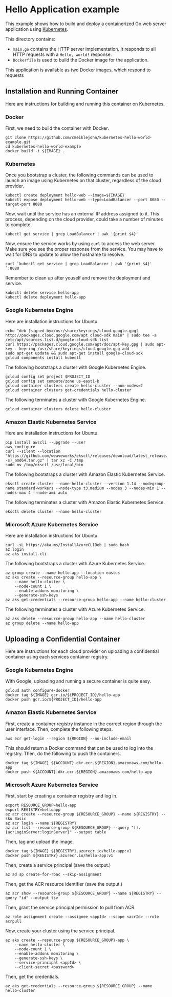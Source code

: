 # Hello Application example

This example shows how to build and deploy a containerized Go web server
application using [Kubernetes](https://kubernetes.io).

This directory contains:

- `main.go` contains the HTTP server implementation. It responds to all HTTP
  requests with a  `Hello, world!` response.
- `Dockerfile` is used to build the Docker image for the application.

This application is available as two Docker images, which respond to requests

## Installation and Running Container

Here are instructions for building and running this container on Kubernetes.

### Docker

First, we need to build the container with Docker.

```
git clone https://github.com/cmeiklejohn/kubernetes-hello-world-example.git
cd kubernetes-hello-world-example
docker build -t ${IMAGE} . 
```

### Kubernetes

Once you bootstrap a cluster, the following commands can be used to launch an image using Kubernetes on that cluster, regardless of the cloud provider.

```
kubectl create deployment hello-web --image=${IMAGE}
kubectl expose deployment hello-web --type=LoadBalancer --port 8080 --target-port 8080
```

Now, wait until the service has an external IP address assigned to it.  This process, depending on the cloud provider, could take a number of minutes to complete.

```
kubectl get service | grep LoadBalancer | awk '{print $4}' 
```

Now, ensure the service works by using `curl` to access the web server.  Make sure you see the proper response from the service.  You may have to wait for DNS to update to allow the hostname to resolve.

```
curl `kubectl get service | grep LoadBalancer | awk '{print $4}' `:8080
```

Remember to clean up after youself and remove the deployment and service.

```
kubectl delete service hello-app
kubectl delete deployment hello-app
```

### Google Kubernetes Engine

Here are installation instructions for Ubuntu.

```
echo "deb [signed-by=/usr/share/keyrings/cloud.google.gpg] http://packages.cloud.google.com/apt cloud-sdk main" | sudo tee -a /etc/apt/sources.list.d/google-cloud-sdk.list
curl https://packages.cloud.google.com/apt/doc/apt-key.gpg | sudo apt-key --keyring /usr/share/keyrings/cloud.google.gpg add -
sudo apt-get update && sudo apt-get install google-cloud-sdk
gcloud components install kubectl
```

The following bootstraps a cluster with Google Kubernetes Engine.

```
gcloud config set project $PROJECT_ID
gcloud config set compute/zone us-east1-b
gcloud container clusters create hello-cluster --num-nodes=2
gcloud container clusters get-credentials hello-cluster
```

The following terminates a cluster with Google Kubernetes Engine.

```
gcloud container clusters delete hello-cluster
```

### Amazon Elastic Kubernetes Service

Here are installation instructions for Ubuntu.

```
pip install awscli --upgrade --user
aws configure
curl --silent --location "https://github.com/weaveworks/eksctl/releases/download/latest_release/eksctl_$(uname -s)_amd64.tar.gz" | tar xz -C /tmp
sudo mv /tmp/eksctl /usr/local/bin
```

The following bootstraps a cluster with Amazon Elastic Kubernetes Service.

```
eksctl create cluster --name hello-cluster --version 1.14 --nodegroup-name standard-workers --node-type t3.medium --nodes 3 --nodes-min 1 --nodes-max 4 --node-ami auto
```

The following terminates a cluster with Amazon Elastic Kubernetes Service.

```
eksctl delete cluster --name hello-cluster
```

### Microsoft Azure Kubernetes Service

Here are installation instructions for Ubuntu.

```
curl -sL https://aka.ms/InstallAzureCLIDeb | sudo bash
az login
az aks install-cli
```

The following bootstraps a cluster with Azure Kubernetes Service.

```
az group create --name hello-app --location eastus
az aks create --resource-group hello-app \
    --name hello-cluster \
    --node-count 1 \
    --enable-addons monitoring \
    --generate-ssh-keys
az aks get-credentials --resource-group hello-app --name hello-cluster
```

The following terminates a cluster with Azure Kubernetes Service.

```
az aks delete --resource-group hello-app --name hello-cluster
az group delete --name hello-app
```

## Uploading a Confidential Container

Here are instructions for each cloud provider on uploading a confidential container using each services container registry.

### Google Kubernetes Engine

With Google, uploading and running a secure container is quite easy.

```
gcloud auth configure-docker
docker tag ${IMAGE} gcr.io/${PROJECT_ID}/hello-app
docker push gcr.io/${PROJECT_ID}/hello-app
```

### Amazon Elastic Kubernetes Service

First, create a container registry instance in the correct region through the user interface.  Then, complete the following steps.

```
aws ecr get-login --region ${REGION} --no-include-email
```

This should return a Docker command that can be used to log into the registry.  Then, do the following to push the containers.

```
docker tag ${IMAGE} ${ACCOUNT}.dkr.ecr.${REGION}.amazonaws.com/hello-app
docker push ${ACCOUNT}.dkr.ecr.${REGION}.amazonaws.com/hello-app
```

### Microsoft Azure Kubernetes Service

First, start by creating a container registry and log in.

```
export RESOURCE_GROUP=hello-app
export REGISTRY=helloapp
az acr create --resource-group ${RESOURCE_GROUP} --name ${REGISTRY} --sku Basic
az acr login --name ${REGISTRY}
az acr list --resource-group ${RESOURCE_GROUP} --query "[].{acrLoginServer:loginServer}" --output table
```

Then, tag and upload the image.

```
docker tag ${IMAGE} ${REGISTRY}.azurecr.io/hello-app:v1
docker push ${REGISTRY}.azurecr.io/hello-app:v1
```

Then, create a service principal (save the output.)

```
az ad sp create-for-rbac --skip-assignment
```

Then, get the ACR resource identifier (save the output.)

```
az acr show --resource-group ${RESOURCE_GROUP} --name ${REGISTRY} --query "id" --output tsv
```

Then, grant the service principal permission to pull from ACR.

```
az role assignment create --assignee <appId> --scope <acrId> --role acrpull
```

Now, create your cluster using the service principal.

```
az aks create --resource-group ${RESOURCE_GROUP}-app \
    --name hello-cluster \
    --node-count 1 \
    --enable-addons monitoring \
    --generate-ssh-keys \
    --service-principal <appId> \
    --client-secret <password>
```

Then, get the credentials.

```
az aks get-credentials --resource-group ${RESOURCE_GROUP} --name hello-cluster
```
